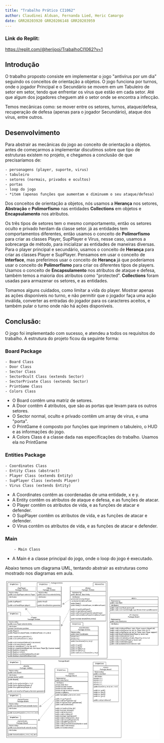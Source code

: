 ```yaml
---
title: "Trabalho Prático CI1062"
author: Claudinei Alduan, Fernanda Lied, Heric Camargo 
date: GRR20203920 GRR20206148 GRR20203959
---
```


### Link do Replit:
https://replit.com/@herijooj/TrabalhoCI1062?v=1

## Introdução

O trabalho proposto consiste em implementar o jogo "antivírus por um dia" seguindo os conceitos de orientação a objetos. O jogo funciona por turnos, onde o jogador Principal e o Secundário se movem em um Tabuleiro de setor em setor, tendo que enfrentar os vírus que estão em cada setor. Até que algum dos jogadores cheguem até o setor onde se encontra a infecção.

Temos mecânicas como: se mover entre os setores, turnos, ataque/defesa, recuperação de defesa (apenas para o jogador Secundário), ataque dos vírus, entre outros.

## Desenvolvimento

Para abstrair as mecânicas do jogo ao conceito de orientação a objetos. antes de começarmos a implementar discutimos sobre que tipo de estruturas existem no projeto, e chegamos a conclusão de que precisaríamos de:

    - personagens (player, suporte, virus)
    - tabuleiro
    - setores (normais, privados e ocultos)
    - portas
    - loop do jogo
    - *item (apenas funções que aumentam e diminuem o seu ataque/defesa)

Dos conceitos de orientação a objetos, nós usamos a **Herança** nos setores, **Abstração** e **Polimorfismo** nas entidades **Collections** em objetos e **Encapsulamento** nos atributos.

Os três tipos de setores tem o mesmo comportamento, então os setores oculto e privado herdam da classe setor. já as entidades tem comportamentos diferentes, então usamos o conceito de **Polimorfismo** para criar as classes Player, SupPlayer e Virus, nesse caso, usamos a sobrecarga de método, para inicializar as entidades de maneiras diversas. Para o player principal e secundário, usamos o conceito de **Herança** para criar as classes Player e SupPlayer. Pensamos em usar o conceito de **Interface**, mas preferimos usar o conceito de **Herança** já que poderíamos usar o conceito de **Polimorfismo** para criar os diferentes tipos de players. Usamos o conceito de **Encapsulamento** nos atributos de ataque e defesa, também temos a maioria dos atributos como "protected". **Collections** foram usadas para armazenar os setores, e as entidades.

Tomamos alguns cuidados, como limitar a vida do player. Mostrar apenas as ações disponíveis no turno, e não permitir que o jogador faça uma ação inválida, converter as entradas do jogador para os caracteres aceitos, e também pular o turno onde não há ações disponíveis.

## Conclusão: 

O jogo foi implementado com sucesso, e atendeu a todos os requisitos do trabalho. A estrutura do projeto ficou da seguinte forma:

### Board Package

    - Board Class
    - Door Class
    - Sector Class
    - SectorOcult Class (extends Sector)
    - SectorPrivate Class (extends Sector)
    - PrintGame Class 
    - Colors Class

- O Board contêm uma matriz de setores.
- A Door contêm 4 atributos, que são as portas que levam para os outros setores.
- O Sector normal, oculto e privado contêm um array de virus, e uma "porta".
- O PrintGame é composto por funções que imprimem o tabuleiro, o HUD e as informações do jogo.
- A Colors Class é a classe dada nas especificações do trabalho. Usamos ela no PrintGame

### Entities Package

    - Coordinates Class
    - Entity Class (abstract)
    - Player Class (extends Entity)
    - SupPlayer Class (extends Player)
    - Virus Class (extends Entity)

- A Coordinates contêm as coordenadas de uma entidade, x e y.
- A Entity contêm os atributos de ataque e defesa, e as funções de atacar.
- O Player contêm os atributos de vida, e as funções de atacar e defender.
- O SupPlayer contêm os atributos de vida, e as funções de atacar e defender.
- O Virus contêm os atributos de vida, e as funções de atacar e defender.

### Main
    
        - Main Class

- A Main é a classe principal do jogo, onde o loop do jogo é executado.

Abaixo temos um diagrama UML, tentando abstrair as estruturas como mostrado nos diagramas em aula.

![](Structure.png "Estrutura")
